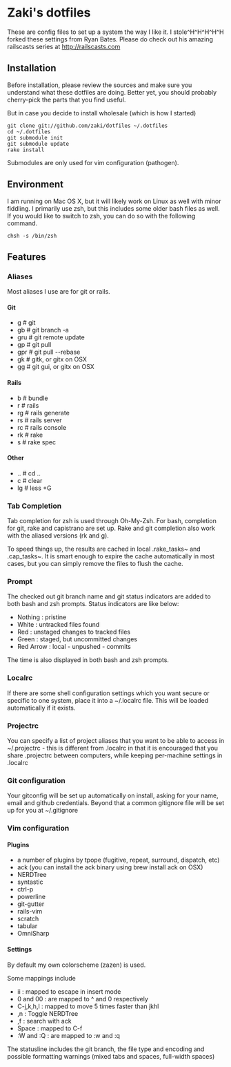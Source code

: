 # Zaki's dotfiles

These are config files to set up a system the way I like it.
I stole^H^H^H^H^H forked these settings from Ryan Bates. Please
do check out his amazing railscasts series at http://railscasts.com

## Installation

  Before installation, please review the sources and make sure you
  understand what these dotfiles are doing. Better yet, you should
  probably cherry-pick the parts that you find useful.

  But in case you decide to install wholesale (which is how I started)

    git clone git://github.com/zaki/dotfiles ~/.dotfiles
    cd ~/.dotfiles
    git submodule init
    git submodule update
    rake install

Submodules are only used for vim configuration (pathogen).

## Environment

I am running on Mac OS X, but it will likely work on Linux as well with
minor fiddling. I primarily use zsh, but this includes some older bash
files as well. If you would like to switch to zsh, you can do so with
the following command.

    chsh -s /bin/zsh


## Features

### Aliases

Most aliases I use are for git or rails.

#### Git
* g       # git
* gb      # git branch -a
* gru     # git remote update
* gp      # git pull
* gpr     # git pull --rebase
* gk      # gitk, or gitx on OSX
* gg      # git gui, or gitx on OSX

#### Rails
* b       # bundle
* r       # rails
* rg      # rails generate
* rs      # rails server
* rc      # rails console
* rk      # rake
* s       # rake spec

#### Other
* ..      # cd ..
* c       # clear
* lg      # less +G

### Tab Completion

Tab completion for zsh is used through Oh-My-Zsh. For bash, completion
for git, rake and capistrano are set up. Rake and git completion also
work with the aliased versions (rk and g).

To speed things up, the results are cached in local .rake_tasks~ and
.cap_tasks~. It is smart enough to expire the cache automatically in
most cases, but you can simply remove the files to flush the cache.

### Prompt

The checked out git branch name and git status indicators are added to
both bash and zsh prompts. Status indicators are like below:

* Nothing   : pristine
* White     : untracked files found
* Red       : unstaged changes to tracked files
* Green     : staged, but uncommitted changes
* Red Arrow : local - unpushed - commits

The time is also displayed in both bash and zsh prompts.

### Localrc

If there are some shell configuration settings which you want secure or
specific to one system, place it into a ~/.localrc file. This will be
loaded automatically if it exists.

### Projectrc

You can specify a list of project aliases that you want to be able to access
in ~/.projectrc - this is different from .localrc in that it is encouraged
that you share .projectrc between computers, while keeping per-machine settings
in .localrc

### Git configuration

Your gitconfig will be set up automatically on install, asking for your
name, email and github credentials. Beyond that a common gitignore file
will be set up for you at ~/.gitignore

### Vim configuration

#### Plugins
* a number of plugins by tpope (fugitive, repeat, surround, dispatch, etc)
* ack  (you can install the ack binary using brew install ack on OSX)
* NERDTree
* syntastic
* ctrl-p
* powerline
* git-gutter
* rails-vim
* scratch
* tabular
* OmniSharp

#### Settings

By default my own colorscheme (zazen) is used.

Some mappings include
* ii        : mapped to escape in insert mode
* 0 and 00  : are mapped to ^ and 0 respectively
* C-j,k,h,l : mapped to move 5 times faster than jkhl
* ,n        : Toggle NERDTree
* ,f        : search with ack
* Space     : mapped to C-f
* :W and :Q : are mapped to :w and :q

The statusline includes the git branch, the file type and encoding and
possible formatting warnings (mixed tabs and spaces, full-width spaces)

